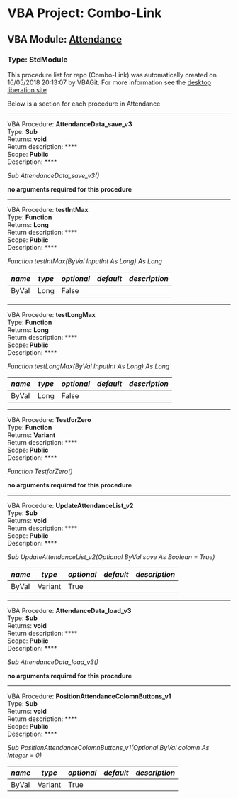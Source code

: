 # VBA Project: **Combo-Link**
## VBA Module: **[Attendance](/scripts/Attendance.vba "source is here")**
### Type: StdModule  

This procedure list for repo (Combo-Link) was automatically created on 16/05/2018 20:13:07 by VBAGit.
For more information see the [desktop liberation site](http://ramblings.mcpher.com/Home/excelquirks/drivesdk/gettinggithubready "desktop liberation")

Below is a section for each procedure in Attendance

---
VBA Procedure: **AttendanceData_save_v3**  
Type: **Sub**  
Returns: **void**  
Return description: ****  
Scope: **Public**  
Description: ****  

*Sub AttendanceData_save_v3()*  

**no arguments required for this procedure**


---
VBA Procedure: **testIntMax**  
Type: **Function**  
Returns: **Long**  
Return description: ****  
Scope: **Public**  
Description: ****  

*Function testIntMax(ByVal InputInt As Long) As Long*  

*name*|*type*|*optional*|*default*|*description*
---|---|---|---|---
ByVal|Long|False||


---
VBA Procedure: **testLongMax**  
Type: **Function**  
Returns: **Long**  
Return description: ****  
Scope: **Public**  
Description: ****  

*Function testLongMax(ByVal InputInt As Long) As Long*  

*name*|*type*|*optional*|*default*|*description*
---|---|---|---|---
ByVal|Long|False||


---
VBA Procedure: **TestforZero**  
Type: **Function**  
Returns: **Variant**  
Return description: ****  
Scope: **Public**  
Description: ****  

*Function TestforZero()*  

**no arguments required for this procedure**


---
VBA Procedure: **UpdateAttendanceList_v2**  
Type: **Sub**  
Returns: **void**  
Return description: ****  
Scope: **Public**  
Description: ****  

*Sub UpdateAttendanceList_v2(Optional ByVal save As Boolean = True)*  

*name*|*type*|*optional*|*default*|*description*
---|---|---|---|---
ByVal|Variant|True||


---
VBA Procedure: **AttendanceData_load_v3**  
Type: **Sub**  
Returns: **void**  
Return description: ****  
Scope: **Public**  
Description: ****  

*Sub AttendanceData_load_v3()*  

**no arguments required for this procedure**


---
VBA Procedure: **PositionAttendanceColomnButtons_v1**  
Type: **Sub**  
Returns: **void**  
Return description: ****  
Scope: **Public**  
Description: ****  

*Sub PositionAttendanceColomnButtons_v1(Optional ByVal colomn As Integer = 0)*  

*name*|*type*|*optional*|*default*|*description*
---|---|---|---|---
ByVal|Variant|True||
